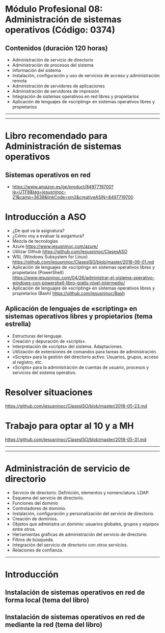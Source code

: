 # Módulo Profesional 08: Administración de sistemas operativos (Código: 0374) 

## Contenidos (duración 120 horas)
- Administración de servicio de directorio
- Administración de procesos del sistema
- Información del sistema
- Instalación, configuración y uso de servicios de acceso y administración remota
- Administración de servidores de aplicaciones
- Administración de servidores de impresión
- Integración de sistemas operativos en red libres y propietarios
- Aplicación de lenguajes de «scripting» en sistemas operativos libres y propietarios

------------------
------------------

# Libro recomendado para Administración de sistemas operativos
## Sistemas operativos en red
* https://www.amazon.es/gp/product/8497719700?ie=UTF8&tag=jesusninoc-21&camp=3638&linkCode=xm2&creativeASIN=8497719700

# Introducción a ASO
- ¿De qué va la asignatura?
- ¿Cómo voy a evaluar la asigantura?
- Mezcla de tecnologías
- Azure
https://www.jesusninoc.com/azure/
- Utilizar Github
https://github.com/jesusninoc/ClasesASO
- WSL (Windows Subsystem for Linux)
https://github.com/jesusninoc/ClasesISO/blob/master/2018-06-01.md
- Aplicación de lenguajes de «scripting» en sistemas operativos libres y propietarios (PowerShell)
https://www.jesusninoc.com/04/26/administrar-el-sistema-operativo-windows-con-powershell-libro-gratis-nivel-intermedio/
- Aplicación de lenguajes de «scripting» en sistemas operativos libres y propietarios (Bash)
https://github.com/jesusninoc/Bash

## Aplicación de lenguajes de «scripting» en sistemas operativos libres y propietarios (tema estrella)
- Estructuras del lenguaje.
- Creación y depuración de «scripts».
- Interpretación de «scripts» del sistema. Adaptaciones.
- Utilización de extensiones de comandos para tareas de administración.
- «Scripts» para la gestión del directorio activo. Usuarios, grupos, acceso al registro, etc.
- «Scripts» para la administración de cuentas de usuario, procesos y servicios del sistema operativo. 

# Resolver situaciones
https://github.com/jesusninoc/ClasesISO/blob/master/2018-05-23.md

# Trabajo para optar al 10 y a MH
https://github.com/jesusninoc/ClasesISO/blob/master/2018-05-31.md

------------------
------------------

# Administración de servicio de directorio
- Servicio de directorio. Definición, elementos y nomenclatura. LDAP.
- Esquema del servicio de directorio.
- Funciones del dominio
- Controladores de dominio.
- Instalación, configuración y personalización del servicio de directorio.
- Creación de dominios.
- Objetos que administra un dominio: usuarios globales, grupos y equipos entre otros.
- Herramientas gráficas de administración del servicio de directorio.
- Filtros de búsqueda.
- Integración del servicio de directorio con otros servicios.
- Relaciones de confianza. 

------------------

# Introducción
## Instalación de sistemas operativos en red de forma local (tema del libro)
## Instalación de sistemas operativos en red de mediante la red (tema del libro)
